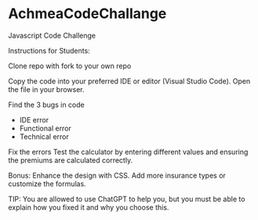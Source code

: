 # AchmeaCodeChallange
Javascript Code Challenge

Instructions for Students:

Clone repo with fork to your own repo

Copy the code into your preferred IDE or editor (Visual Studio Code).
Open the file in your browser.

Find the 3 bugs in code
  - IDE error
  - Functional error
  - Technical error

Fix the errors
Test the calculator by entering different values and ensuring the premiums are calculated correctly.

Bonus:
Enhance the design with CSS.
Add more insurance types or customize the formulas.

TIP: You are allowed to use ChatGPT to help you, but you must be able to explain how you fixed it and why you choose this.
